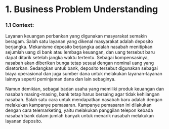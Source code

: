 # 1. **Business Problem Understanding**

### **1.1 Context:**

Layanan keuangan perbankan yang digunakan masyarakat semakin beragam. Salah satu layanan yang dikenal masyarakat adalah deposito berjangka. Mekanisme deposito berjangka adalah nasabah menitipkan sejumlah uang di bank atau lembaga keuangan, dan uang tersebut baru dapat ditarik setelah jangka waktu tertentu. Sebagai kompensasinya, nasabah akan diberikan bunga tetap sesuai dengan nominal uang yang disetorkan. Sedangkan untuk bank, deposito tersebut digunakan sebagai biaya operasional dan juga sumber dana untuk melakukan layanan-layanan lainnya seperti peminjaman dana dan lain sebaginya.

Namun demikian, sebagai badan usaha yang memiliki produk keuangan dan nasabah masing-masing, bank tetap harus bersaing agar tidak kehilangan nasabah. Salah satu cara untuk mendapatkan nasabah baru adalah dengan melakukan kampanye pemasaran. Kampanye pemasaran ini dilakukan dengan cara telemarketing, yaitu melakukan panggilan telepon kebada nasabah bank dalam jumlah banyak untuk menarik nasabah melakukan layanan deposito.

